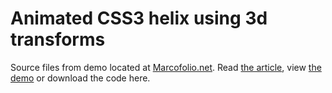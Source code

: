 # Animated CSS3 helix using 3d transforms
Source files from demo located at [Marcofolio.net](http://marcofolio.net/). Read [the article](http://www.marcofolio.net/css/animated_css3_helix_using_3d_transforms.html), view [the demo](http://demo.marcofolio.net/css3_helix/) or download the code here.
